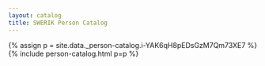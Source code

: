 ```yaml
---
layout: catalog
title: SWERIK Person Catalog
---
```

{% assign p = site.data._person-catalog.i-YAK6qH8pEDsGzM7Qm73XE7 %}
{% include person-catalog.html p=p %}

